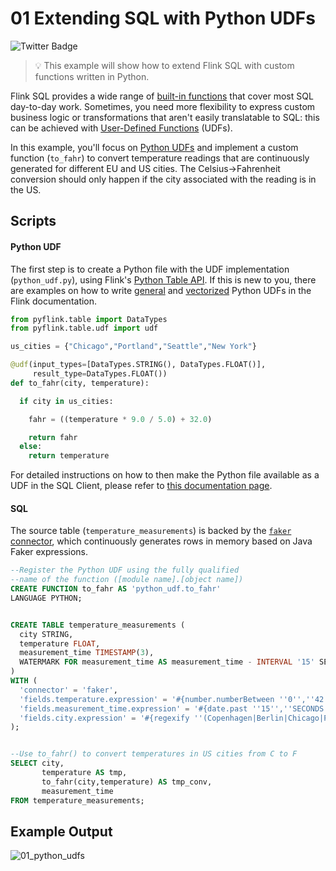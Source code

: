 # 01 Extending SQL with Python UDFs

![Twitter Badge](https://img.shields.io/badge/Flink%20Version-1.11%2B-lightgrey)

> :bulb: This example will show how to extend Flink SQL with custom functions written in Python.

Flink SQL provides a wide range of [built-in functions](https://ci.apache.org/projects/flink/flink-docs-stable/dev/table/functions/systemFunctions.html) that cover most SQL day-to-day work. Sometimes, you need more flexibility to express custom business logic or transformations that aren't easily translatable to SQL: this can be achieved with [User-Defined Functions](https://ci.apache.org/projects/flink/flink-docs-stable/dev/table/functions/udfs.html) (UDFs).

In this example, you'll focus on [Python UDFs](https://ci.apache.org/projects/flink/flink-docs-stable/dev/python/table-api-users-guide/udfs/python_udfs.html) and implement a custom function (`to_fahr`) to convert temperature readings that are continuously generated for different EU and US cities. The Celsius->Fahrenheit conversion should only happen if the city associated with the reading is in the US.

## Scripts

#### Python UDF

The first step is to create a Python file with the UDF implementation (`python_udf.py`), using Flink's [Python Table API](https://ci.apache.org/projects/flink/flink-docs-stable/dev/python/table-api-users-guide/intro_to_table_api.html). If this is new to you, there are examples on how to write [general](https://ci.apache.org/projects/flink/flink-docs-stable/dev/python/table-api-users-guide/udfs/python_udfs.html) and [vectorized](https://ci.apache.org/projects/flink/flink-docs-stable/dev/python/table-api-users-guide/udfs/vectorized_python_udfs.html) Python UDFs in the Flink documentation.

```python
from pyflink.table import DataTypes
from pyflink.table.udf import udf

us_cities = {"Chicago","Portland","Seattle","New York"}

@udf(input_types=[DataTypes.STRING(), DataTypes.FLOAT()],
     result_type=DataTypes.FLOAT())
def to_fahr(city, temperature):

  if city in us_cities:

    fahr = ((temperature * 9.0 / 5.0) + 32.0)

    return fahr
  else:
    return temperature
```

For detailed instructions on how to then make the Python file available as a UDF in the SQL Client, please refer to [this documentation page](https://ci.apache.org/projects/flink/flink-docs-stable/dev/table/sqlClient.html#user-defined-functions).

#### SQL

The source table (`temperature_measurements`) is backed by the [`faker` connector](https://flink-packages.org/packages/flink-faker), which continuously generates rows in memory based on Java Faker expressions. 

```sql
--Register the Python UDF using the fully qualified 
--name of the function ([module name].[object name])
CREATE FUNCTION to_fahr AS 'python_udf.to_fahr' 
LANGUAGE PYTHON;


CREATE TABLE temperature_measurements (
  city STRING,
  temperature FLOAT,
  measurement_time TIMESTAMP(3),
  WATERMARK FOR measurement_time AS measurement_time - INTERVAL '15' SECONDS
)
WITH (
  'connector' = 'faker',
  'fields.temperature.expression' = '#{number.numberBetween ''0'',''42''}',
  'fields.measurement_time.expression' = '#{date.past ''15'',''SECONDS''}',
  'fields.city.expression' = '#{regexify ''(Copenhagen|Berlin|Chicago|Portland|Seattle|New York){1}''}'
);


--Use to_fahr() to convert temperatures in US cities from C to F
SELECT city,
       temperature AS tmp,
       to_fahr(city,temperature) AS tmp_conv,
       measurement_time
FROM temperature_measurements;
```

## Example Output

![01_python_udfs](https://user-images.githubusercontent.com/23521087/106733744-8ca4ff00-6612-11eb-9721-e4a74fb07329.gif)